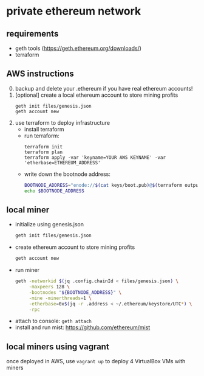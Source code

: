 # private ethereum network

## requirements
* geth tools (https://geth.ethereum.org/downloads/)
* terraform

## AWS instructions

0. backup and delete your .ethereum if you have real ethereum accounts!
1. [optional] create a local ethereum account to store mining profits
    ```
    geth init files/genesis.json
    geth account new
    ```
2. use terraform to deploy infrastructure 
    * install terraform
    * run terraform:
        ```
        terraform init
        terraform plan
        terraform apply -var 'keyname=YOUR AWS KEYNAME' -var 'etherbase=ETHEREUM_ADDRESS'
        ```
    * write down the bootnode address:
        ```bash
        BOOTNODE_ADDRESS="enode://$(cat keys/boot.pub)@$(terraform output bootnode_public_ip):30301"
        echo $BOOTNODE_ADDRESS
        ```

## local miner
* initialize using genesis.json
    ```bash
    geth init files/genesis.json
    ```
* create ethereum account to store mining profits
    ```bash
    geth account new
    ```
* run miner
    ```bash
    geth -networkid $(jq .config.chainId < files/genesis.json) \
         -maxpeers 128 \
         -bootnodes "${BOOTNODE_ADDRESS}" \
         -mine -minerthreads=1 \
         -etherbase=0x$(jq -r .address < ~/.ethereum/keystore/UTC*) \
         -rpc
    ```
* attach to console: ``geth attach``
* install and run mist: https://github.com/ethereum/mist

## local miners using vagrant

once deployed in AWS, use ``vagrant up`` to deploy 4 VirtualBox VMs with miners

